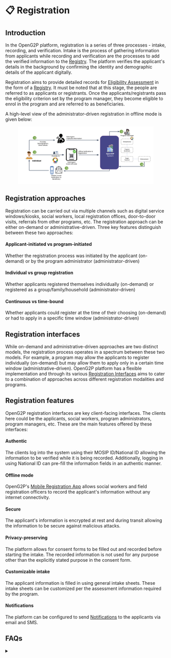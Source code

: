 # 📋 Registration

## Introduction

In the OpenG2P platform, registration is a series of three processes - intake, recording, and verification. Intake is the process of gathering information from applicants while recording and verification are the processes to add the verified information to the [Registry](registry/). The platform verifies the applicant's details in the background by confirming the identity and demographic details of the applicant digitally.

Registration aims to provide detailed records for [Eligibility Assessment](../beneficiary-management/eligibility.md) in the form of a [Registry](registry/). It must be noted that at this stage, the people are referred to as applicants or registrants. Once the applicants/registrants pass the eligibility criterion set by the program manager, they become eligible to enrol in the program and are referred to as beneficiaries.

A high-level view of the administrator-driven registration in offline mode is given below:&#x20;

<figure><img src="https://github.com/OpenG2P/openg2p-documentation/raw/00d70c2522faff12a735f69918503f2aa1485c78/.gitbook/assets/registration-flow.png" alt=""><figcaption></figcaption></figure>

## Registration approaches

Registration can be carried out via multiple channels such as digital service windows/kiosks, social workers, local registration offices, door-to-door visits, referrals from other programs, etc. The registration approach can be either on-demand or administrative-driven. Three key features distinguish between these two approaches:

#### **Applicant-initiated vs program-initiated**

Whether the registration process was initiated by the applicant (on-demand) or by the program administrator (administrator-driven)

#### **Individual vs group registration**

Whether applicants registered themselves individually (on-demand) or registered as a group/family/household (administrator-driven)

#### **Continuous vs time-bound**

Whether applicants could register at the time of their choosing (on-demand) or had to apply in a specific time window (administrator-driven)

## Registration interfaces

While on-demand and administrative-driven approaches are two distinct models, the registration process operates in a spectrum between these two models. For example, a program may allow the applicants to register individually (on-demand) but may allow them to apply only in a certain time window (administrative-driven). OpenG2P platform has a flexible implementation and through its various [Registration Interfaces](registration-methods/) aims to cater to a combination of approaches across different registration modalities and programs.

## Registration features

OpenG2P registration interfaces are key client-facing interfaces. The clients here could be the applicants, social workers, program administrators, program managers, etc. These are the main features offered by these interfaces:

#### **Authentic**

The clients log into the system using their MOSIP ID/National ID allowing the information to be verified while it is being recorded. Additionally, logging in using National ID can pre-fill the information fields in an authentic manner.

#### **Offline mode**

OpenG2P's [Mobile Registration App](registration-methods/offline-registration.md) allows social workers and field registration officers to record the applicant's information without any internet connectivity.

#### **Secure**

The applicant's information is encrypted at rest and during transit allowing the information to be secure against malicious attacks.

#### **Privacy-preserving**

The platform allows for consent forms to be filled out and recorded before starting the intake. The recorded information is not used for any purpose other than the explicitly stated purpose in the consent form.

#### Customizable intake

The applicant information is filled in using general intake sheets. These intake sheets can be customized per the assessment information required by the program.

#### Notifications

The platform can be configured to send [Notifications](../beneficiary-management/notifications.md) to the applicants via email and SMS.

## FAQs

<details>

<summary></summary>



</details>
